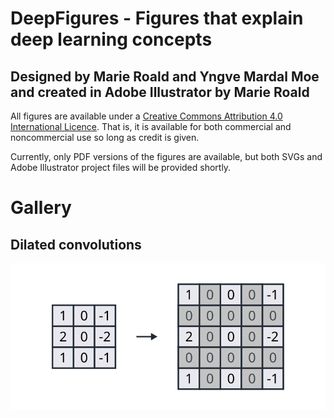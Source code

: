 # DeepFigures - Figures that explain deep learning concepts
## Designed by Marie Roald and Yngve Mardal Moe and created in Adobe Illustrator by Marie Roald

All figures are available under a [Creative Commons Attribution 4.0 International Licence](https://creativecommons.org/licenses/by/4.0/). That is, it is available for both commercial and noncommercial use so long as credit is given.

Currently, only PDF versions of the figures are available, but both SVGs and Adobe Illustrator project files will be provided shortly.


# Gallery
## Dilated convolutions
![Dilated convolution figure](https://raw.githubusercontent.com/MarieRoald/DeepFigures/master/svg/2Dconv_dilated/Dilated2D.svg?sanitize=true)
